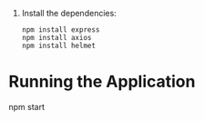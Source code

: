 1. Install the dependencies:

   ```
   npm install express
   npm install axios
   npm install helmet
   
   ```

# Running the Application

npm start

